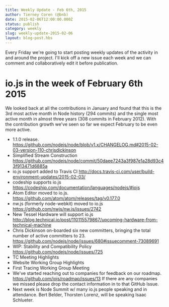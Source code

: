 ```yaml
---
title: Weekly Update - Feb 6th, 2015
author: Tierney Coren (@bnb)
date: 2015-02-06T12:00:00.000Z
status: publish
category: weekly
slug: weekly-update-2015-02-06
layout: blog-post.hbs
---
```


Every Friday we're going to start posting weekly updates of the activity in and around the project. I'll kick off a new issue each week and we can comment and collaboratively edit it before publication.

# io.js in the week of February 6th 2015

We looked back at all the contributions in January and found that this is the 3rd most active month in Node history (294 commits) and the single most active month in almost three years (308 commits in February 2012). With the contribution growth we've seen so far we expect February to be even more active.

* 1.1.0 release. https://github.com/nodejs/node/blob/v1.x/CHANGELOG.md#2015-02-03-version-110-chrisdickinson
* Simplified Stream Construction https://github.com/nodejs/node/commit/50daee7243a3f987e1a28d93c43f913471d6885a
* io.js support added to Travis CI http://docs.travis-ci.com/user/build-environment-updates/2015-02-03/
* codeship supports io.js https://codeship.com/documentation/languages/nodejs/#iojs
* Atom Editor moved to io.js. https://github.com/atom/atom/releases/tag/v0.177.0
* nw.js (formerly node-webkit) moved to io.js https://github.com/nwjs/nw.js/issues/2742
* New Tessel Hardware will support io.js http://blog.technical.io/post/110115579867/upcoming-hardware-from-technical-machine
* Chris Dickinson on-boarded six new committers, bringing the total number of active committers to 23. https://github.com/nodejs/node/issues/680#issuecomment-73089691
* WIP: Stability and Compatibility Policy https://github.com/nodejs/node/issues/725
* TC Meeting Highlights
* Website Working Group Highlights
* First Tracing Working Group Meeting
* We've started reaching out to companies for feedback on our roadmap. https://github.com/iojs/roadmap/issues/13 If there are any companies we missed please drop the contact information in to that GitHub Issue.
* Next week is Node Summit w/ many io.js people speaking and in attendance. Bert Belder,  Thorsten Lorenz, will be speaking Isaac Schlueter.
